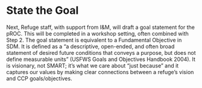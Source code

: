 # State the Goal

Next, Refuge staff, with support from I&M, will draft a goal statement for the pROC. This will be completed in a workshop setting, often combined with Step 2. The goal statement is equivalent to a Fundamental Objective in SDM. It is defined as a “a descriptive, open-ended, and often broad statement of desired future conditions that conveys a purpose, but does not define measurable units” (USFWS Goals and Objectives Handbook 2004). It is visionary, not SMART;  it’s what we care about “just because” and it captures our values by making clear connections between a refuge’s vision and CCP goals/objectives. 
